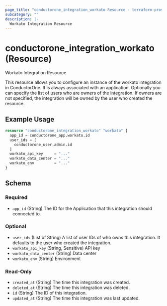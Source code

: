 ```yaml
---
page_title: "conductorone_integration_workato Resource - terraform-provider-conductorone"
subcategory: ""
description: |-
  Workato Integration Resource
---
```


# conductorone_integration_workato (Resource)

Workato Integration Resource

This resource allows you to configure an instance of the workato integration in ConductorOne.
It is always associated with an application. Optionally you can specify the list of users who are owners of the integration.
If owners are not specified, the integration will be owned by the user who created the resource.

## Example Usage

```terraform
resource "conductorone_integration_workato" "workato" {
  app_id = conductorone_app.workato.id
  user_ids = [
    conductorone_user.admin.id
  ]
  workato_api_key     = "..."
  workato_data_center = "..."
  workato_env         = "..."
}
```

<!-- schema generated by tfplugindocs -->
## Schema

### Required

- `app_id` (String) The ID for the Application that this integration should connected to.

### Optional

- `user_ids` (List of String) A list of user IDs of who owns this integration. It defaults to the user who created the integration.
- `workato_api_key` (String, Sensitive) API key
- `workato_data_center` (String) Data center
- `workato_env` (String) Environment

### Read-Only

- `created_at` (String) The time this integration was created.
- `deleted_at` (String) The time this integration was deleted.
- `id` (String) The ID of this integration.
- `updated_at` (String) The time this integration was last updated.
